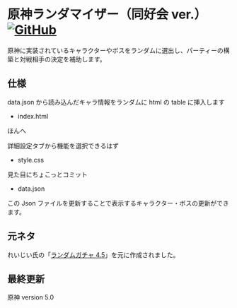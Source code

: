 # 原神ランダマイザー（同好会 ver.） [![GitHub](https://img.shields.io/badge/license-MIT-blue)](https://github.com/tamacake39/GenshinRandomizer/blob/master/LICENSE)

原神に実装されているキャラクターやボスをランダムに選出し、パーティーの構築と対戦相手の決定を補助します。

## 仕様

data.json から読み込んだキャラ情報をランダムに html の table に挿入します

-   index.html

ほんへ

詳細設定タブから機能を選択できるはず

-   style.css

見た目にちょこっとコミット

-   data.json

この Json ファイルを更新することで表示するキャラクター・ボスの更新ができます。

## 元ネタ

れいじい氏の「[ランダムガチャ 4.5](https://docs.google.com/spreadsheets/d/1OSNBF7jOywGReE0lzNi7EmO-XgfzSGvc/edit?pli=1#gid=1075287548)」を元に作成されました。

## 最終更新

原神 version 5.0
